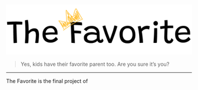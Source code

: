 ![The Favorite's logo](/app/assets/images/md-logo.png)

> Yes, kids have their favorite parent too. Are you sure it’s you?

---

The Favorite is the final project of
